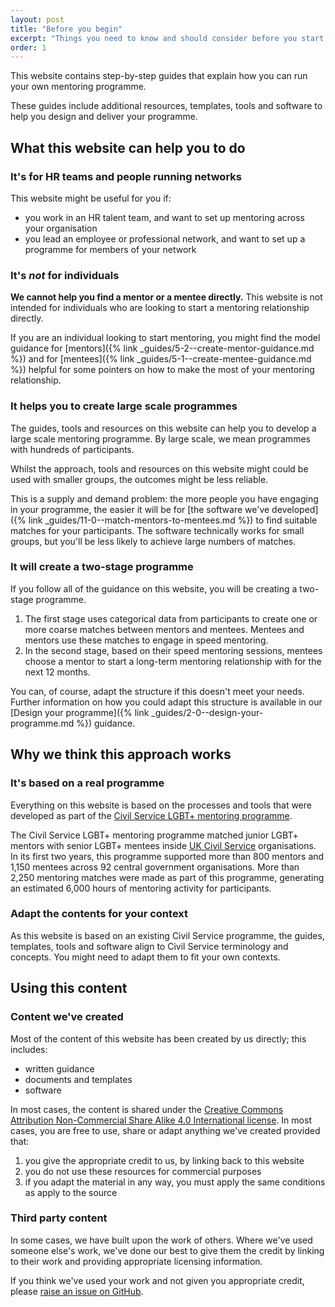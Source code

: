 ```yaml
---
layout: post
title: "Before you begin"
excerpt: "Things you need to know and should consider before you start to create your mentoring programme."
order: 1
---
```


This website contains step-by-step guides that explain how you can run your own mentoring programme. 

These guides include additional resources, templates, tools and software to help you design and deliver your programme. 

## What this website can help you to do

### It's for HR teams and people running networks

This website might be useful for you if: 

- you work in an HR talent team, and want to set up mentoring across your organisation
- you lead an employee or professional network, and want to set up a programme for members of your network

### It's *not* for individuals 

**We cannot help you find a mentor or a mentee directly.** This website is not intended for individuals who are looking to start a mentoring relationship directly. 

If you are an individual looking to start mentoring, you might find the model guidance for [mentors]({% link _guides/5-2--create-mentor-guidance.md %}) and for [mentees]({% link _guides/5-1--create-mentee-guidance.md %}) helpful for some pointers on how to make the most of your mentoring relationship.

### It helps you to create large scale programmes

The guides, tools and resources on this website can help you to develop a large scale mentoring programme. By large scale, we mean programmes with hundreds of participants. 

Whilst the approach, tools and resources on this website might could be used with smaller groups, the outcomes might be less reliable.

This is a supply and demand problem: the more people you have engaging in your programme, the easier it will be for [the software we've developed]({% link _guides/11-0--match-mentors-to-mentees.md %}) to find suitable matches for your participants. The software technically works for small groups, but you'll be less likely to achieve large numbers of matches.

### It will create a two-stage programme

If you follow all of the guidance on this website, you will be creating a two-stage programme. 

1. The first stage uses categorical data from participants to create one or more coarse matches between mentors and mentees. Mentees and mentors use these matches to engage in speed mentoring.
2. In the second stage, based on their speed mentoring sessions, mentees choose a mentor to start a long-term mentoring relationship with for the next 12 months.

You can, of course, adapt the structure if this doesn't meet your needs. Further information on how you could adapt this structure is available in our [Design your programme]({% link _guides/2-0--design-your-programme.md %}) guidance.

## Why we think this approach works

### It's based on a real programme

Everything on this website is based on the processes and tools that were developed as part of the [Civil Service LGBT+ mentoring programme](https://www.civilservice.lgbt/mentoring). 

The Civil Service LGBT+ mentoring programme matched junior LGBT+ mentors with senior LGBT+ mentees inside [UK Civil Service](https://www.gov.uk/government/organisations/civil-service) organisations. In its first two years, this programme supported more than 800 mentors and 1,150 mentees across 92 central government organisations. More than 2,250 mentoring matches were made as part of this programme, generating an estimated 6,000 hours of mentoring activity for participants.

### Adapt the contents for your context

As this website is based on an existing Civil Service programme, the guides, templates, tools and software align to Civil Service terminology and concepts. You might need to adapt them to fit your own contexts.

## Using this content

### Content we've created

Most of the content of this website has been created by us directly; this includes:

- written guidance
- documents and templates
- software

In most cases, the content is shared under the [Creative Commons Attribution Non-Commercial Share Alike 4.0 International license](https://creativecommons.org/licenses/by-nc-sa/4.0/). In most cases, you are free to use, share or adapt anything we've created provided that:

1. you give the appropriate credit to us, by linking back to this website
2. you do not use these resources for commercial purposes
3. if you adapt the material in any way, you must apply the same conditions as apply to the source

### Third party content 

In some cases, we have built upon the work of others. Where we've used someone else's work, we've done our best to give them the credit by linking to their work and providing appropriate licensing information.

If you think we've used your work and not given you appropriate credit, please [raise an issue on GitHub](https://github.com/mentor-matching-online/mentor-matching-online.github.io/issues).